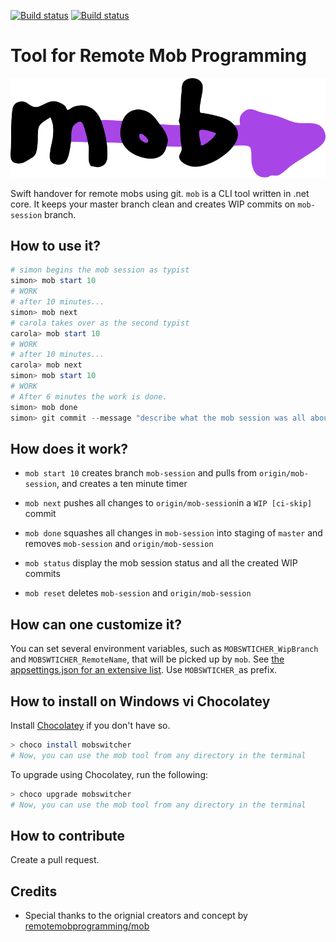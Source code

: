 [![Build status](https://ci.appveyor.com/api/projects/status/i14f6y3iliqnl5yr?svg=true)](https://ci.appveyor.com/project/enorfelt/mobswitcher)
[![Build status](https://ci.appveyor.com/api/projects/status/i14f6y3iliqnl5yr/branch/master?svg=true)](https://ci.appveyor.com/project/enorfelt/mobswitcher/branch/master)

# Tool for Remote Mob Programming

![mob Logo](logo.svg)

Swift handover for remote mobs using git.
`mob` is a CLI tool written in .net core.
It keeps your master branch clean and creates WIP commits on `mob-session` branch.

## How to use it?

```powershell
# simon begins the mob session as typist
simon> mob start 10
# WORK
# after 10 minutes...
simon> mob next
# carola takes over as the second typist
carola> mob start 10
# WORK
# after 10 minutes...
carola> mob next
simon> mob start 10
# WORK
# After 6 minutes the work is done.
simon> mob done
simon> git commit --message "describe what the mob session was all about"
```

## How does it work?

- `mob start 10` creates branch `mob-session` and pulls from `origin/mob-session`, and creates a ten minute timer
- `mob next` pushes all changes to `origin/mob-session`in a `WIP [ci-skip]` commit
- `mob done` squashes all changes in `mob-session` into staging of `master` and removes `mob-session` and `origin/mob-session`

- `mob status` display the mob session status and all the created WIP commits
- `mob reset` deletes `mob-session` and `origin/mob-session`

## How can one customize it?
You can set several environment variables, such as `MOBSWTICHER_WipBranch` and `MOBSWTICHER_RemoteName`, that will be picked up by `mob`. See [the appsettings.json for an extensive list](https://github.com/enorfelt/MobSwitcher/blob/master/src/MobSwitcher.Cli/appsettings.json). Use `MOBSWTICHER_`as prefix.

## How to install on Windows vi Chocolatey

Install [Chocolatey](https://chocolatey.org/) if you don't have so.

```bash
> choco install mobswitcher
# Now, you can use the mob tool from any directory in the terminal
```

To upgrade using Chocolatey, run the following:

```bash
> choco upgrade mobswitcher
# Now, you can use the mob tool from any directory in the terminal
```

## How to contribute

Create a pull request.

## Credits

- Special thanks to the orignial creators and concept by [remotemobprogramming/mob](https://github.com/remotemobprogramming/mob)
